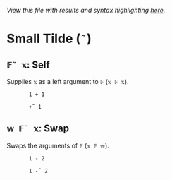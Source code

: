*View this file with results and syntax highlighting [here](https://mlochbaum.github.io/BQN/help/self_swap.html).*

# Small Tilde (`˜`)

## `𝔽˜ 𝕩`: Self

Supplies `𝕩` as a left argument to `𝔽` (`𝕩 𝔽 𝕩`).

           1 + 1

           +˜ 1



## `𝕨 𝔽˜ 𝕩`: Swap

Swaps the arguments of `𝔽` (`𝕩 𝔽 𝕨`).

           1 - 2

           1 -˜ 2

